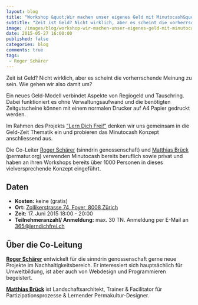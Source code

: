 ```yaml
---
layout: blog
title: "Workshop &quot;Wir machen unser eigenes Geld mit Minutocash&quot; am 17. Juni 2015 von 17:30 - 20:00"
subtitle: "Zeit ist Geld? Nicht wirklich, aber es scheint die vorherrschende Meinung zu sein. Wie gehen wir also damit um?"
image: /images/blog/workshop-wir-machen-unser-eigenes-geld-mit-minutocash.jpg
date: 2015-05-27 16:00:00
published: false
categories: blog
comments: true
tags:
 - Roger Schärer
---
```


Zeit ist Geld? Nicht wirklich, aber es scheint die vorherrschende Meinung zu sein. Wie gehen wir also damit um?

Ein neues Geld-Modell verbindet Aspekte von Regiogeld und Tauschring. Dabei funktioniert es ohne Verwaltungsaufwand und die benötigten Zeitgutscheine können mit einem normalen Drucker auf A4 Papier gedruckt werden.

Im Rahmen des Projekts ["Lern Dich Frei!"][ldf] denken wir uns gemeinsam in die Geld-Zeit Thematik ein und probieren das Minutocash Konzept anschliessend aus.

Die Co-Leiter [Roger Schärer][rs] (sinndrin genossenschaft) und [Matthias Brück][mb] (permatur.org) verwenden Minutocash bereits beruflich sowie privat und haben an ihren Workshops bereits über 1000 Personen in dieses vielversprechende Konzept eingeführt.

## Daten

* **Kosten:** keine (gratis)
* **Ort:** [Zollikerstrasse 74, Foyer, 8008 Zürich](http://map.search.ch/Z%C3%BCrich,Zollikerstr.74)
* **Zeit:** 17. Juni 2015 18:00 - 20:00
* **Teilnehmeranzahl/ Anmeldung:** max. 30 TN. Anmeldung per E-Mail an [365@lerndichfrei.ch](mailto:365@lerndichfrei.ch)


## Über die Co-Leitung
[**Roger Schärer**][rs] entwickelt für die sinndrin genossenschaft gerne neue Projekte im Nachhaltigkeitsbereich. Er interessiert sich hauptsächlich für Umweltbildung, ist aber auch von Webdesign und Programmieren begeistert.

[**Matthias Brück**][mb] ist Landschaftsarchitekt, Trainer & Facilitator für Partizipationsprozesse & Lernender Permakultur-Designer.

[ldf]: http://www.lerndichfrei.ch/
[rs]: http://www.sinndrin.ch/ueber-uns/team/roger-schaerer/
[mb]: http://www.permatur.org/
